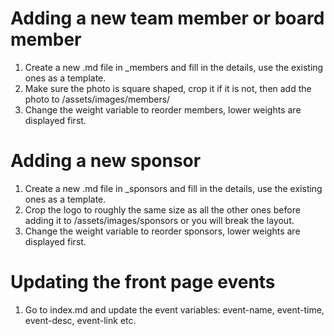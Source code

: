 # Adding a new team member or board member
1. Create a new .md file in _members and fill in the details, use the existing ones as a template.
2. Make sure the photo is square shaped, crop it if it is not, then add the photo to /assets/images/members/
3. Change the weight variable to reorder members, lower weights are displayed first.

# Adding a new sponsor
1. Create a new .md file in _sponsors and fill in the details, use the existing ones as a template.
2. Crop the logo to roughly the same size as all the other ones before adding it to /assets/images/sponsors or you will break the layout.
3. Change the weight variable to reorder sponsors, lower weights are displayed first.

# Updating the front page events
1. Go to index.md and update the event variables: event-name, event-time, event-desc, event-link etc.